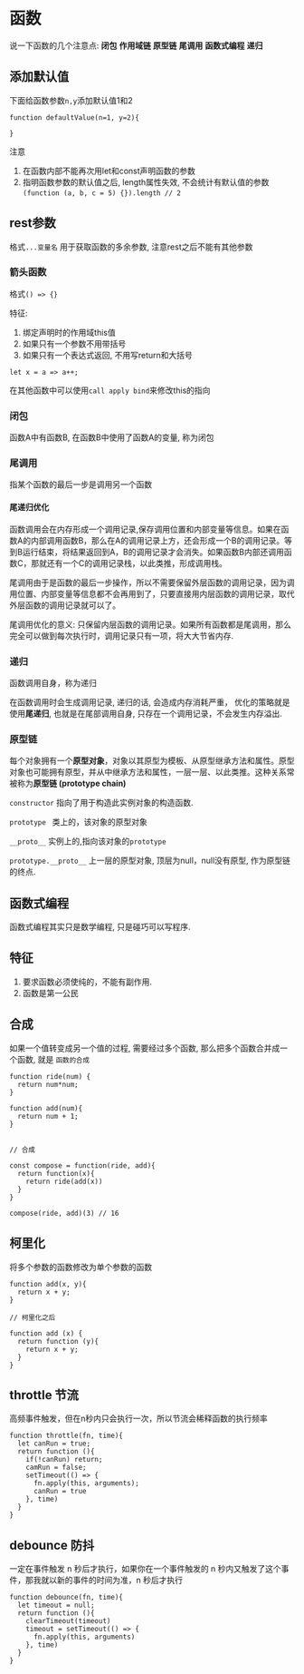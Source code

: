 # 函数

说一下函数的几个注意点: **闭包** **作用域链** **原型链** **尾调用** **函数式编程** **递归**

## 添加默认值

下面给函数参数`n,y`添加默认值1和2

```
function defaultValue(n=1, y=2){

}

```

注意

1. 在函数内部不能再次用let和const声明函数的参数
2. 指明函数参数的默认值之后, length属性失效, 不会统计有默认值的参数 `(function (a, b, c = 5) {}).length // 2`


## rest参数

格式`...变量名` 用于获取函数的多余参数, 注意rest之后不能有其他参数

### 箭头函数

格式`() => {}`

特征:

1. 绑定声明时的作用域this值
2. 如果只有一个参数不用带括号
3. 如果只有一个表达式返回, 不用写return和大括号

```
let x = a => a++;

```

在其他函数中可以使用`call apply bind`来修改this的指向

### 闭包

函数A中有函数B, 在函数B中使用了函数A的变量, 称为闭包

###  尾调用

指某个函数的最后一步是调用另一个函数

#### 尾递归优化

函数调用会在内存形成一个调用记录,保存调用位置和内部变量等信息。如果在函数A的内部调用函数B，那么在A的调用记录上方，还会形成一个B的调用记录。等到B运行结束，将结果返回到A，B的调用记录才会消失。如果函数B内部还调用函数C，那就还有一个C的调用记录栈，以此类推，形成调用栈。

尾调用由于是函数的最后一步操作，所以不需要保留外层函数的调用记录，因为调用位置、内部变量等信息都不会再用到了，只要直接用内层函数的调用记录，取代外层函数的调用记录就可以了。

尾调用优化的意义: 只保留内层函数的调用记录。如果所有函数都是尾调用，那么完全可以做到每次执行时，调用记录只有一项，将大大节省内存.

### 递归

函数调用自身，称为递归

在函数调用时会生成调用记录, 递归的话, 会造成内存消耗严重， 优化的策略就是使用**尾递归**, 也就是在尾部调用自身, 只存在一个调用记录，不会发生内存溢出.

### 原型链

每个对象拥有一个**原型对象**，对象以其原型为模板、从原型继承方法和属性。原型对象也可能拥有原型，并从中继承方法和属性，一层一层、以此类推。这种关系常被称为**原型链 (prototype chain)**

`constructor` 指向了用于构造此实例对象的构造函数.

`prototype `  类上的，该对象的原型对象

`__proto__`  实例上的,指向该对象的`prototype`

`prototype.__proto__`  上一层的原型对象, 顶层为null，null没有原型, 作为原型链的终点.

## 函数式编程

函数式编程其实只是数学编程, 只是碰巧可以写程序.

## 特征

  1. 要求函数必须使纯的，不能有副作用.
  2. 函数是第一公民

## 合成

如果一个值转变成另一个值的过程, 需要经过多个函数, 那么把多个函数合并成一个函数, 就是 `函数的合成`

```
function ride(num) {
  return num*num;
}

function add(num){
  return num + 1;
}


// 合成

const compose = function(ride, add){
  return function(x){
    return ride(add(x))
  }
}

compose(ride, add)(3) // 16

```

## 柯里化

将多个参数的函数修改为单个参数的函数

```
function add(x, y){
  return x + y;
}

// 柯里化之后

function add (x) {
  return function (y){
    return x + y;
  }
}

```

## throttle 节流

高频事件触发，但在n秒内只会执行一次，所以节流会稀释函数的执行频率

```
function throttle(fn, time){
  let canRun = true;
  return function (){
    if(!canRun) return;
    camRun = false;
    setTimeout(() => {
      fn.apply(this, arguments);
      canRun = true
    }, time)
  }
}
```

## debounce 防抖

一定在事件触发 n 秒后才执行，如果你在一个事件触发的 n 秒内又触发了这个事件，那我就以新的事件的时间为准，n 秒后才执行

```
function debounce(fn, time){
  let timeout = null;
  return function (){
    clearTimeout(timeout)
    timeout = setTimeout(() => {
      fn.apply(this, arguments)
    }, time)
  }
}
```



